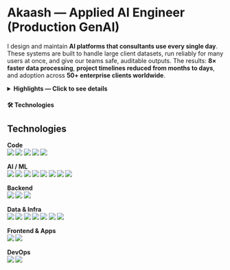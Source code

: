 # Akaash — Applied AI Engineer (Production GenAI)

I design and maintain **AI platforms that consultants use every single day**.  
These systems are built to handle large client datasets, run reliably for many users at once, and give our teams safe, auditable outputs. The results: **8× faster data processing**, **project timelines reduced from months to days**, and adoption across **50+ enterprise clients worldwide**.

<details>
  <summary><b>Highlights — Click to see details</b></summary>

- **AI Procurement Toolkit**  
  A suite of tools that helps consultants clean and organize massive amounts of client procurement data. It can process half a million records in about two hours, and has been deployed in consulting engagements for 50+ global clients.  
  Consultants now rely on it to automatically match and harmonize supplier names, materials, and spend categories.
  <b>Results:<b> Saved thousands of manual hours and ensuring consistent outputs every time.

- **Supplier Benchmarking Platform**  
  A full-stack web application that lets consultants search and compare suppliers in seconds. Instead of manually pulling data from spreadsheets, they can use a React dashboard to type natural-language queries (e.g. “show me top logistics suppliers in Europe”), which the system corrects and runs against an optimized SQL database. It also generates supplier profiles with real-time news, SWOT analysis, and benchmarks. This cut the time needed to prepare client-ready supplier lists to **one-third** of the old process.

- **Agentic AI Prototypes**  
  I’ve built “agentic” systems — AI that can plan, execute, and adapt like a junior consultant. For example, I designed an on-premise AI agent for a $200B retailer that reviews inventory purchases, adapts to changing approval rules, and works with evolving data schemas.  
  I also created pipelines that extract product specifications from messy, unstructured spend data.
  <b>Results:<b> Unlocked new ways for teams to aggregate and analyze information.

- **Leadership & Reliability**  
  Beyond building, I ensure these platforms improve every week: monitoring performance, adding safeguards, and running evaluations. I frequently demo our work to Firm Partners and client executives, and I document outcomes so that our roadmap stays aligned with business needs.  

  My guiding principle is build fast and experiment quickly, but know when to slow down to build systems that are reliable, observable, and reversible if things go wrong.
</details>


#### 🛠️ Technologies 

## Technologies

**Code**<br>
![](https://img.shields.io/badge/Code-Python-informational?style=flat&logo=python&logoColor=white&color=orange)
![](https://img.shields.io/badge/Code-C%2B%2B-informational?style=flat&logo=cplusplus&logoColor=white&color=orange)
![](https://img.shields.io/badge/Code-JavaScript-informational?style=flat&logo=javascript&logoColor=white&color=orange)
![](https://img.shields.io/badge/Code-TypeScript-informational?style=flat&logo=typescript&logoColor=white&color=orange)
![](https://img.shields.io/badge/Code-SQL-informational?style=flat&logo=postgresql&logoColor=white&color=orange)

**AI / ML**<br>
![](https://img.shields.io/badge/AI-OpenAI-informational?style=flat&logo=openai&logoColor=white&color=orange)
![](https://img.shields.io/badge/AI-Hugging%20Face-informational?style=flat&logo=huggingface&logoColor=white&color=orange)
![](https://img.shields.io/badge/AI-LangChain-informational?style=flat&logoColor=white&color=orange)
![](https://img.shields.io/badge/AI-TensorFlow-informational?style=flat&logo=tensorflow&logoColor=white&color=orange)
![](https://img.shields.io/badge/AI-PyTorch-informational?style=flat&logo=pytorch&logoColor=white&color=orange)
![](https://img.shields.io/badge/AI-scikit--learn-informational?style=flat&logo=scikitlearn&logoColor=white&color=orange)
![](https://img.shields.io/badge/AI-Pandas-informational?style=flat&logo=pandas&logoColor=white&color=orange)
![](https://img.shields.io/badge/AI-NumPy-informational?style=flat&logo=numpy&logoColor=white&color=orange)

**Backend**<br>
![](https://img.shields.io/badge/Backend-FastAPI-informational?style=flat&logo=fastapi&logoColor=white&color=orange)
![](https://img.shields.io/badge/Backend-Flask-informational?style=flat&logo=flask&logoColor=white&color=orange)
![](https://img.shields.io/badge/Backend-Node.js-informational?style=flat&logo=nodedotjs&logoColor=white&color=orange)

**Data & Infra**<br>
![](https://img.shields.io/badge/Data-Databricks-informational?style=flat&logo=databricks&logoColor=white&color=orange)
![](https://img.shields.io/badge/Cloud-Microsoft%20Azure-informational?style=flat&logo=microsoftazure&logoColor=white&color=orange)
![](https://img.shields.io/badge/DB-PostgreSQL-informational?style=flat&logo=postgresql&logoColor=white&color=orange)
![](https://img.shields.io/badge/Cache-Redis-informational?style=flat&logo=redis&logoColor=white&color=orange)
![](https://img.shields.io/badge/Containers-Docker-informational?style=flat&logo=docker&logoColor=white&color=orange)
![](https://img.shields.io/badge/Orchestration-Kubernetes-informational?style=flat&logo=kubernetes&logoColor=white&color=orange)
![](https://img.shields.io/badge/Workflow-Apache%20Airflow-informational?style=flat&logo=apacheairflow&logoColor=white&color=orange)

**Frontend & Apps**<br>
![](https://img.shields.io/badge/UI-React-informational?style=flat&logo=react&logoColor=white&color=orange)
![](https://img.shields.io/badge/UI-Streamlit-informational?style=flat&logo=streamlit&logoColor=white&color=orange)

**DevOps**<br>
![](https://img.shields.io/badge/CI/CD-GitHub%20Actions-informational?style=flat&logo=githubactions&logoColor=white&color=orange)
![](https://img.shields.io/badge/VCS-Git-informational?style=flat&logo=git&logoColor=white&color=orange)



